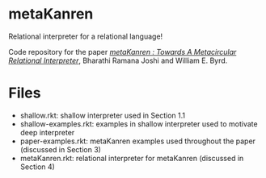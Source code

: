 # metaKanren

Relational interpreter for a relational language!

Code repository for the paper [*metaKanren : Towards A Metacircular Relational Interpreter*](https://icfp21.sigplan.org/details/minikanren-2021-papers/4/metaKanren-Towards-a-self-synthesizing-miniKanren),
Bharathi Ramana Joshi and William E. Byrd.

# Files

* shallow.rkt: shallow interpreter used in Section 1.1
* shallow-examples.rkt: examples in shallow interpreter used to motivate deep
    interpreter
* paper-examples.rkt: metaKanren examples used throughout the paper (discussed
    in Section 3)
* metaKanren.rkt: relational interpreter for metaKanren (discussed in Section 4)
